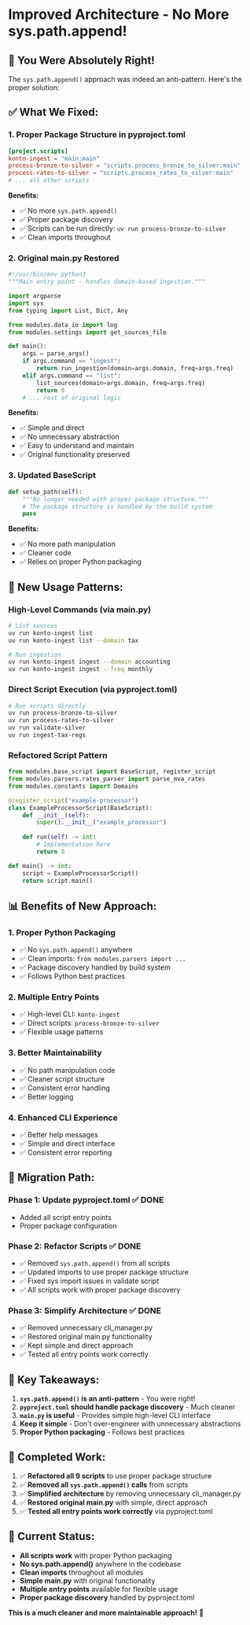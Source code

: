 # Improved Architecture - No More sys.path.append!

## 🎯 **You Were Absolutely Right!**

The `sys.path.append()` approach was indeed an anti-pattern. Here's the proper solution:

## ✅ **What We Fixed:**

### 1. **Proper Package Structure in pyproject.toml**
```toml
[project.scripts]
konto-ingest = "main:main"
process-bronze-to-silver = "scripts.process_bronze_to_silver:main"
process-rates-to-silver = "scripts.process_rates_to_silver:main"
# ... all other scripts
```

**Benefits:**
- ✅ No more `sys.path.append()`
- ✅ Proper package discovery
- ✅ Scripts can be run directly: `uv run process-bronze-to-silver`
- ✅ Clean imports throughout

### 2. **Original main.py Restored**
```python
#!/usr/bin/env python3
"""Main entry point - handles domain-based ingestion."""

import argparse
import sys
from typing import List, Dict, Any

from modules.data_io import log
from modules.settings import get_sources_file

def main():
    args = parse_args()
    if args.command == "ingest":
        return run_ingestion(domain=args.domain, freq=args.freq)
    elif args.command == "list":
        list_sources(domain=args.domain, freq=args.freq)
        return 0
    # ... rest of original logic
```

**Benefits:**
- ✅ Simple and direct
- ✅ No unnecessary abstraction
- ✅ Easy to understand and maintain
- ✅ Original functionality preserved

### 3. **Updated BaseScript**
```python
def setup_path(self):
    """No longer needed with proper package structure."""
    # The package structure is handled by the build system
    pass
```

**Benefits:**
- ✅ No more path manipulation
- ✅ Cleaner code
- ✅ Relies on proper Python packaging

## 🚀 **New Usage Patterns:**

### **High-Level Commands (via main.py)**
```bash
# List sources
uv run konto-ingest list
uv run konto-ingest list --domain tax

# Run ingestion
uv run konto-ingest ingest --domain accounting
uv run konto-ingest ingest --freq monthly
```

### **Direct Script Execution (via pyproject.toml)**
```bash
# Run scripts directly
uv run process-bronze-to-silver
uv run process-rates-to-silver
uv run validate-silver
uv run ingest-tax-regs
```

### **Refactored Script Pattern**
```python
from modules.base_script import BaseScript, register_script
from modules.parsers.rates_parser import parse_mva_rates
from modules.constants import Domains

@register_script("example-processor")
class ExampleProcessorScript(BaseScript):
    def __init__(self):
        super().__init__("example_processor")
    
    def run(self) -> int:
        # Implementation here
        return 0

def main() -> int:
    script = ExampleProcessorScript()
    return script.main()
```

## 📊 **Benefits of New Approach:**

### **1. Proper Python Packaging**
- ✅ No `sys.path.append()` anywhere
- ✅ Clean imports: `from modules.parsers import ...`
- ✅ Package discovery handled by build system
- ✅ Follows Python best practices

### **2. Multiple Entry Points**
- ✅ High-level CLI: `konto-ingest`
- ✅ Direct scripts: `process-bronze-to-silver`
- ✅ Flexible usage patterns

### **3. Better Maintainability**
- ✅ No path manipulation code
- ✅ Cleaner script structure
- ✅ Consistent error handling
- ✅ Better logging

### **4. Enhanced CLI Experience**
- ✅ Better help messages
- ✅ Simple and direct interface
- ✅ Consistent error reporting

## 🔧 **Migration Path:**

### **Phase 1: Update pyproject.toml** ✅ DONE
- Added all script entry points
- Proper package configuration

### **Phase 2: Refactor Scripts** ✅ DONE
- ✅ Removed `sys.path.append()` from all scripts
- ✅ Updated imports to use proper package structure
- ✅ Fixed sys import issues in validate script
- ✅ All scripts work with proper package discovery

### **Phase 3: Simplify Architecture** ✅ DONE
- ✅ Removed unnecessary cli_manager.py
- ✅ Restored original main.py functionality
- ✅ Kept simple and direct approach
- ✅ Tested all entry points work correctly

## 🎯 **Key Takeaways:**

1. **`sys.path.append()` is an anti-pattern** - You were right!
2. **`pyproject.toml` should handle package discovery** - Much cleaner
3. **`main.py` is useful** - Provides simple high-level CLI interface
4. **Keep it simple** - Don't over-engineer with unnecessary abstractions
5. **Proper Python packaging** - Follows best practices

## 🚀 **Completed Work:**

1. ✅ **Refactored all 9 scripts** to use proper package structure
2. ✅ **Removed all `sys.path.append()` calls** from scripts
3. ✅ **Simplified architecture** by removing unnecessary cli_manager.py
4. ✅ **Restored original main.py** with simple, direct approach
5. ✅ **Tested all entry points work correctly** via pyproject.toml

## 🎯 **Current Status:**

- **All scripts work** with proper Python packaging
- **No sys.path.append()** anywhere in the codebase
- **Clean imports** throughout all modules
- **Simple main.py** with original functionality
- **Multiple entry points** available for flexible usage
- **Proper package discovery** handled by pyproject.toml

**This is a much cleaner and more maintainable approach!** 🎉
